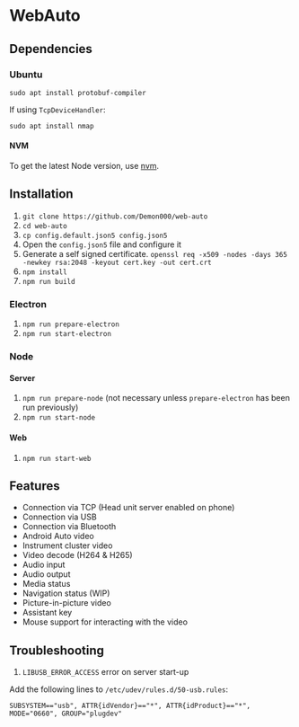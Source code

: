 # WebAuto

## Dependencies

### Ubuntu

`sudo apt install protobuf-compiler`

If using `TcpDeviceHandler`:

`sudo apt install nmap`

#### NVM

To get the latest Node version, use [nvm](https://github.com/nvm-sh/nvm).

## Installation

1. `git clone https://github.com/Demon000/web-auto`
2. `cd web-auto`
3. `cp config.default.json5 config.json5`
4. Open the `config.json5` file and configure it
5. Generate a self signed certificate.
   `openssl req -x509 -nodes -days 365 -newkey rsa:2048 -keyout cert.key -out cert.crt`
6. `npm install`
7. `npm run build`

### Electron

1. `npm run prepare-electron`
2. `npm run start-electron`

### Node

#### Server

1. `npm run prepare-node`
   (not necessary unless `prepare-electron` has been run previously)
2. `npm run start-node`

#### Web

1. `npm run start-web`

## Features

-   Connection via TCP (Head unit server enabled on phone)
-   Connection via USB
-   Connection via Bluetooth
-   Android Auto video
-   Instrument cluster video
-   Video decode (H264 & H265)
-   Audio input
-   Audio output
-   Media status
-   Navigation status (WIP)
-   Picture-in-picture video
-   Assistant key
-   Mouse support for interacting with the video

## Troubleshooting

1. `LIBUSB_ERROR_ACCESS` error on server start-up

Add the following lines to `/etc/udev/rules.d/50-usb.rules`:

```
SUBSYSTEM=="usb", ATTR{idVendor}=="*", ATTR{idProduct}=="*", MODE="0660", GROUP="plugdev"
```
